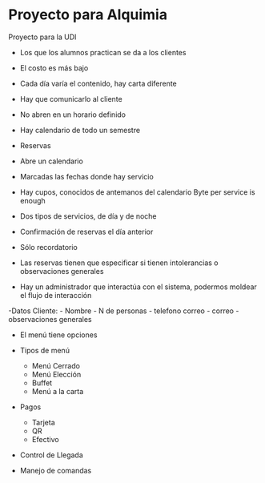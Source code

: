 # Proyecto para Alquimia
Proyecto para la UDI

- Los que los alumnos practican se da a los clientes
- El costo es más bajo
- Cada día varía el contenido, hay carta diferente
- Hay que comunicarlo al cliente
- No abren en un horario definido
- Hay calendario de todo un semestre

- Reservas
- Abre un calendario
- Marcadas las fechas donde hay servicio
- Hay cupos, conocidos de antemanos del calendario Byte per service is enough
- Dos tipos de servicios, de día y de noche
- Confirmación de reservas el día anterior
- Sólo recordatorio
- Las reservas tienen que especificar si tienen intolerancias o observaciones generales
- Hay un administrador que interactúa con el sistema, podermos moldear el flujo de interacción

-Datos Cliente:
    - Nombre
    - N de personas
    - telefono correo
    - correo
    - observaciones generales

- El menú tiene opciones

- Tipos de menú
    - Menú Cerrado
    - Menú Elección
    - Buffet
    - Menú a la carta

- Pagos
    - Tarjeta
    - QR
    - Efectivo

- Control de Llegada
- Manejo de comandas
